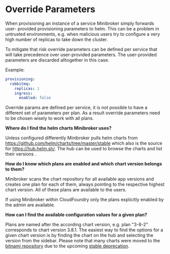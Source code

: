 # Override Parameters

When provisioning an instance of a service Minibroker simply forwards user-
provided provisioning parameters to helm. This can be a problem in untrusted
environments, e.g. when malicious users try to configure a very high number of
replicas to take down the cluster.

To mitigate that risk override parameters can be defined per service that will
take precedence over user-provided parameters. The user-provided parameters are
discarded alltogether in this case.

Example:

```yaml
provisioning:
  rabbitmq:
    replicas: 1
    ingress:
      enabled: false
```

Override params are defined per service, it is not possible to have a different
set of parameters per plan. As a result override parameters need to be chosen
wisely to work with all plans.

**Where do I find the helm charts Minibroker uses?**

Unless configured differently Minibroker pulls helm charts from https://github.com/helm/charts/tree/master/stable
which also is the source for https://hub.helm.sh/. The hub can be used to browse
the charts and list their versions .

**How do I know which plans are enabled and which chart version belongs to them?**

Minibroker scans the chart repository for all available app versions and
creates one plan for each of them, always pointing to the respective highest
chart version. All of these plans are available to the users.

If using Minibroker within CloudFoundry only the plans explicitly enabled by the
admin are available.

**How can I find the available configuration values for a given plan?**

Plans are named after the according chart version, e.g. plan "3-8-2" corresponds
to chart version 3.8.1.
The easiest way to find the options for a given chart version is by finding the
chart on the hub and selecting the version from the sidebar.
Please note that many charts were moved to the [bitnami repository](https://hub.helm.sh/charts/bitnami)
due to the upcoming [stable deprecation](https://github.com/helm/charts#deprecation-timeline).
